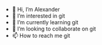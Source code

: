 - 👋 Hi, I’m Alexander
- 👀 I’m interested in git
- 🌱 I’m currently learning git
- 💞️ I’m looking to collaborate on git
- 📫 How to reach me git

<!---
BIRIBIET02/BIRIBIET02 is a ✨ special ✨ repository because its `README.md` (this file) appears on your GitHub profile.
You can click the Preview link to take a look at your changes.
--->

